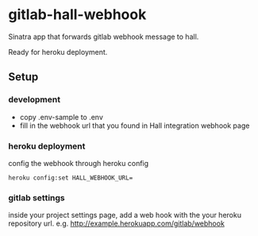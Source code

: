 # gitlab-hall-webhook

Sinatra app that forwards gitlab webhook message to hall.

Ready for heroku deployment.

## Setup

### development

* copy .env-sample to .env
* fill in the webhook url that you found in Hall integration webhook page

### heroku deployment

config the webhook through heroku config

    heroku config:set HALL_WEBHOOK_URL=

### gitlab settings

inside your project settings page, add a web hook with the your heroku repository url. e.g. http://example.herokuapp.com/gitlab/webhook
